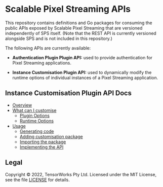 # Scalable Pixel Streaming APIs

This repository contains definitions and Go packages for consuming the public APIs exposed by Scalable Pixel Streaming that are versioned independently of SPS itself. (Note that the REST API is currently versioned alongside SPS and is not included in this repository.)

The following APIs are currently available:

- **Authentication Plugin Plugin API:** used to provide authentication for Pixel Streaming applications.

- **Instance Customisation Plugin API:** used to dynamically modify the runtime options of individual instances of a Pixel Streaming application.

## Instance Customisation Plugin API Docs
- [Overview](docs/instance-customisation/overview.md)
- [What can I customise](docs/instance-customisation/what-can-i-customise.md)
  - [Plugin Options](docs/instance-customisation/what-can-i-customise.md#plugin-options)
  - [Runtime Options](docs/instance-customisation/what-can-i-customise.md#runtime-options)
- [Usage](docs/instance-customisation/usage.md)
  - [Generating code](docs/instance-customisation/usage.md#generating-code)
  - [Adding customisation package](docs/instance-customisation/usage.md#adding-customisation-package-to-your-go-application)
  - [Importing the package](docs/instance-customisation/usage.md#importing-the-package)
  - [Implementing the API](docs/instance-customisation/usage.md#implementing-the-api-in-go)


## Legal

Copyright &copy; 2022, TensorWorks Pty Ltd. Licensed under the MIT License, see the file [LICENSE](./LICENSE) for details.
